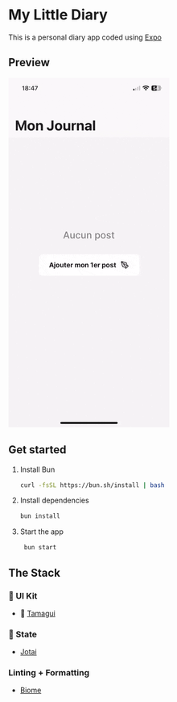 # My Little Diary

This is a personal diary app coded using [Expo](https://expo.dev)

## Preview

![Preview](preview.gif)

## Get started

1. Install Bun

   ```bash
   curl -fsSL https://bun.sh/install | bash
   ```

2. Install dependencies

   ```bash
   bun install
   ```

3. Start the app

   ```bash
    bun start
   ```

## The Stack

### 📐 UI Kit

- 🎨 [Tamagui](https://tamagui.dev)

### 📡 State

- [Jotai](https://jotai.org/)

###  Linting + Formatting

- [Biome](https://biomejs.dev)